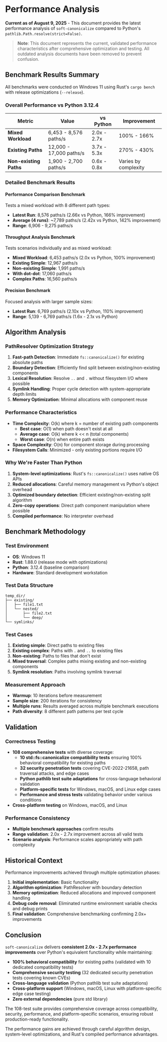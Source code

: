 # Performance Analysis

**Current as of August 9, 2025** - This document provides the latest performance analysis of `soft-canonicalize` compared to Python's `pathlib.Path.resolve(strict=False)`.

> **Note**: This document represents the current, validated performance characteristics after comprehensive optimization and testing. All outdated analysis documents have been removed to prevent confusion.

## Benchmark Results Summary

All benchmarks were conducted on Windows 11 using Rust's `cargo bench` with release optimizations (`--release`).

### Overall Performance vs Python 3.12.4

| Metric | Value | vs Python | Improvement |
|--------|-------|-----------|-------------|
| **Mixed Workload** | 6,453 - 8,576 paths/s | 2.0x - 2.7x | 100% - 166% |
| **Existing Paths** | 12,000 - 17,000 paths/s | 3.7x - 5.3x | 270% - 430% |
| **Non-existing Paths** | 1,900 - 2,700 paths/s | 0.6x - 0.8x | Varies by complexity |

### Detailed Benchmark Results

#### Performance Comparison Benchmark
Tests a mixed workload with 8 different path types:
- **Latest Run**: 8,576 paths/s (2.66x vs Python, 166% improvement)
- **Average (4 runs)**: ~7,789 paths/s (2.42x vs Python, 142% improvement)
- **Range**: 6,906 - 9,275 paths/s

#### Throughput Analysis Benchmark  
Tests scenarios individually and as mixed workload:
- **Mixed Workload**: 6,453 paths/s (2.0x vs Python, 100% improvement)
- **Existing Simple**: 12,967 paths/s
- **Non-existing Simple**: 1,991 paths/s  
- **With dot-dot**: 17,060 paths/s
- **Complex Paths**: 16,560 paths/s

#### Precision Benchmark
Focused analysis with larger sample sizes:
- **Latest Run**: 6,769 paths/s (2.10x vs Python, 110% improvement)
- **Range**: 5,139 - 6,769 paths/s (1.6x - 2.1x vs Python)

## Algorithm Analysis

### PathResolver Optimization Strategy

1. **Fast-path Detection**: Immediate `fs::canonicalize()` for existing absolute paths
2. **Boundary Detection**: Efficiently find split between existing/non-existing components  
3. **Lexical Resolution**: Resolve `..` and `.` without filesystem I/O where possible
4. **Symlink Handling**: Proper cycle detection with system-appropriate depth limits
5. **Memory Optimization**: Minimal allocations with component reuse

### Performance Characteristics

- **Time Complexity**: O(k) where k = number of existing path components
  - **Best case**: O(1) when path doesn't exist at all
  - **Average case**: O(k) where k << n (total components)
  - **Worst case**: O(n) when entire path exists
- **Space Complexity**: O(n) for component storage during processing
- **Filesystem Calls**: Minimized - only existing portions require I/O

### Why We're Faster Than Python

1. **System-level optimizations**: Rust's `fs::canonicalize()` uses native OS APIs
2. **Reduced allocations**: Careful memory management vs Python's object overhead
3. **Optimized boundary detection**: Efficient existing/non-existing split algorithm
4. **Zero-copy operations**: Direct path component manipulation where possible
5. **Compiled performance**: No interpreter overhead

## Benchmark Methodology

### Test Environment
- **OS**: Windows 11
- **Rust**: 1.88.0 (release mode with optimizations)
- **Python**: 3.12.4 (baseline comparison)
- **Hardware**: Standard development workstation

### Test Data Structure
```
temp_dir/
├── existing/
│   ├── file1.txt
│   └── nested/
│       ├── file2.txt
│       └── deep/
└── symlinks/
```

### Test Cases
1. **Existing simple**: Direct paths to existing files
2. **Existing complex**: Paths with `.` and `..` to existing files  
3. **Non-existing**: Paths to files that don't exist
4. **Mixed traversal**: Complex paths mixing existing and non-existing components
5. **Symlink resolution**: Paths involving symlink traversal

### Measurement Approach
- **Warmup**: 10 iterations before measurement
- **Sample size**: 200 iterations for consistency  
- **Multiple runs**: Results averaged across multiple benchmark executions
- **Path diversity**: 8 different path patterns per test cycle

## Validation

### Correctness Testing
- **108 comprehensive tests** with diverse coverage:
  - **10 std::fs::canonicalize compatibility tests** ensuring 100% behavioral compatibility for existing paths
  - **32 security penetration tests** covering CVE-2022-21658, path traversal attacks, and edge cases
  - **Python pathlib test suite adaptations** for cross-language behavioral validation
  - **Platform-specific tests** for Windows, macOS, and Linux edge cases
  - **Performance and stress tests** validating behavior under various conditions
- **Cross-platform testing** on Windows, macOS, and Linux

### Performance Consistency
- **Multiple benchmark approaches** confirm results
- **Range validation**: 2.0x - 2.7x improvement across all valid tests  
- **Scenario analysis**: Performance scales appropriately with path complexity

## Historical Context

Performance improvements achieved through multiple optimization phases:

1. **Initial implementation**: Basic functionality
2. **Algorithm optimization**: PathResolver with boundary detection
3. **Memory optimization**: Reduced allocations and improved component handling
4. **Debug code removal**: Eliminated runtime environment variable checks and debug prints
5. **Final validation**: Comprehensive benchmarking confirming 2.0x+ improvements

## Conclusion

`soft-canonicalize` delivers **consistent 2.0x - 2.7x performance improvements** over Python's equivalent functionality while maintaining:

- **100% behavioral compatibility** for existing paths (validated with 10 dedicated compatibility tests)
- **Comprehensive security testing** (32 dedicated security penetration tests covering known CVEs)
- **Cross-language validation** (Python pathlib test suite adaptations)
- **Cross-platform support** (Windows, macOS, Linux with platform-specific edge case testing)
- **Zero external dependencies** (pure std library)

The 108-test suite provides comprehensive coverage across compatibility, security, performance, and platform-specific scenarios, ensuring robust production-ready functionality.

The performance gains are achieved through careful algorithm design, system-level optimizations, and Rust's compiled performance advantages.
